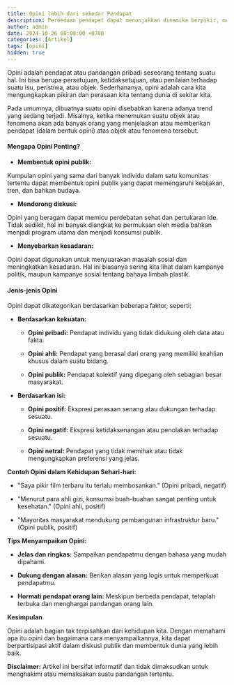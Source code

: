 ```yaml
---
title: Opini lebih dari sekedar Pendapat
description: Perbedaan pendapat dapat menunjukkan dinamika berpikir, mendorong pengembangan ilmu pengetahuan, dan merupakan rahmat yang harus disyukuri.
author: admin
date: 2024-10-26 00:00:00 +0700
categories: [Artikel]
tags: [opini]
hidden: true
---
```


Opini adalah pendapat atau pandangan pribadi seseorang tentang suatu hal. Ini bisa berupa persetujuan, ketidaksetujuan, atau penilaian terhadap suatu isu, peristiwa, atau objek. Sederhananya, opini adalah cara kita mengungkapkan pikiran dan perasaan kita tentang dunia di sekitar kita.

Pada umumnya, dibuatnya suatu opini disebabkan karena adanya trend yang sedang terjadi. Misalnya, ketika menemukan suatu objek atau fenomena akan ada banyak orang yang menjelaskan atau memberikan pendapat (dalam bentuk opini) atas objek atau fenomena tersebut.

#### **Mengapa Opini Penting?**

* **Membentuk opini publik:** 

Kumpulan opini yang sama dari banyak individu dalam satu komunitas tertentu dapat membentuk opini publik yang dapat memengaruhi kebijakan, tren, dan bahkan budaya.

* **Mendorong diskusi:** 

Opini yang beragam dapat memicu perdebatan sehat dan pertukaran ide. Tidak sedikit, hal ini banyak diangkat ke permukaan oleh media bahkan menjadi program utama dan menjadi konsumsi publik. 

* **Menyebarkan kesadaran:** 

Opini dapat digunakan untuk menyuarakan masalah sosial dan meningkatkan kesadaran. Hal ini biasanya sering kita lihat dalam kampanye politik, maupun kampanye sosial tentang bahaya limbah plastik. 


#### **Jenis-jenis Opini**

Opini dapat dikategorikan berdasarkan beberapa faktor, seperti:

* **Berdasarkan kekuatan:**

    * **Opini pribadi:** Pendapat individu yang tidak didukung oleh data atau fakta.

    * **Opini ahli:** Pendapat yang berasal dari orang yang memiliki keahlian khusus dalam suatu bidang.

    * **Opini publik:** Pendapat kolektif yang dipegang oleh sebagian besar masyarakat.

* **Berdasarkan isi:**
    * **Opini positif:** Ekspresi perasaan senang atau dukungan terhadap sesuatu.

    * **Opini negatif:** Ekspresi ketidaksenangan atau penolakan terhadap sesuatu.

    * **Opini netral:** Pendapat yang tidak memihak atau tidak mengungkapkan preferensi yang jelas.

**Contoh Opini dalam Kehidupan Sehari-hari:**

* "Saya pikir film terbaru itu terlalu membosankan." (Opini pribadi, negatif)

* "Menurut para ahli gizi, konsumsi buah-buahan sangat penting untuk kesehatan." (Opini ahli, positif)

* "Mayoritas masyarakat mendukung pembangunan infrastruktur baru." (Opini publik, positif)


**Tips Menyampaikan Opini:**

* **Jelas dan ringkas:** Sampaikan pendapatmu dengan bahasa yang mudah dipahami.

* **Dukung dengan alasan:** Berikan alasan yang logis untuk memperkuat pendapatmu.

* **Hormati pendapat orang lain:** Meskipun berbeda pendapat, tetaplah terbuka dan menghargai pandangan orang lain.

**Kesimpulan**

Opini adalah bagian tak terpisahkan dari kehidupan kita. Dengan memahami apa itu opini dan bagaimana cara menyampaikannya, kita dapat berpartisipasi aktif dalam diskusi publik dan membentuk dunia yang lebih baik.

**Disclaimer:** Artikel ini bersifat informatif dan tidak dimaksudkan untuk menghakimi atau memaksakan suatu pandangan tertentu.

